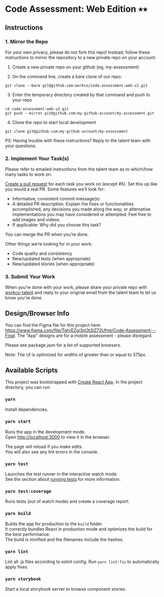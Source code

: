 # Code Assessment: Web Edition ⭑⭑

## Instructions

### 1. Mirror the Repo

For your own privacy, please do not fork this repo! Instead, follow these instructions to mirror the repository to a new private repo on your account:

1. Create a new private repo on your github (eg, my-assessment)

2. On the command line, create a bare clone of our repo:

```
git clone --bare git@github.com:workco/code-assessment-web-v2.git
```

3. Enter the temporary directory created by that command and push to your repo

```
cd code-assessment-web-v2.git
git push --mirror git@github.com:my-github-account/my-assessment.git
```

4. Clone the repo to start local development

```
git clone git@github.com:my-github-account/my-assessment
```

PS: Having trouble with these instructions? Reply to the talent team with your questions.

### 2. Implement Your Task(s)

Please refer to emailed instructions from the talent team as to which/how many tasks to work on.

[Create a pull request](https://help.github.com/en/desktop/contributing-to-projects/creating-a-pull-request) for each task you work on (except #5). Set this up like you would a real PR. Some features we’ll look for:

- Informative, consistent commit message(s)
- A detailed PR description. Explain the fixes or functionalities accomplished, any decisions you made along the way, or alternative implementations you may have considered or attempted. Feel free to add images and videos.
- If applicable: Why did you choose this task?

You can merge the PR when you’re done.

Other things we’re looking for in your work:

- Code quality and consistency
- New/updated tests (when appropriate)
- New/updated stories (when appropriate)

### 3. Submit Your Work

When you’re done with your work, please share your private repo with [workco-talent](https://github.com/workco-talent) and reply to your original email from the talent team to let us know you're done.

## Design/Browser Info

You can find the Figma file for this project here: https://www.figma.com/file/TghrEZgi3nl3t3iZ72Ufmt/Code-Assessment---Final. The "App" designs are for a mobile assessment - please disregard.

Please see package.json for a list of supported browsers.

Note: The UI is optimized for widths of greater than or equal to 375px.

## Available Scripts

This project was bootstrapped with [Create React App](https://github.com/facebook/create-react-app). In the project directory, you can run:

### `yarn`

Install dependencies.

### `yarn start`

Runs the app in the development mode.<br />
Open [http://localhost:3000](http://localhost:3000) to view it in the browser.

The page will reload if you make edits.<br />
You will also see any lint errors in the console.

### `yarn test`

Launches the test runner in the interactive watch mode.<br />
See the section about [running tests](https://facebook.github.io/create-react-app/docs/running-tests) for more information.

### `yarn test:coverage`

Runs tests (out of watch mode) and create a coverage report.

### `yarn build`

Builds the app for production to the `build` folder.<br />
It correctly bundles React in production mode and optimizes the build for the best performance.<br />
The build is minified and the filenames include the hashes.

### `yarn lint`

Lint all .js files according to eslint config. Run `yarn lint:fix` to automatically apply fixes.

### `yarn storybook`

Start a local storybook server to browse component stories.
